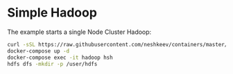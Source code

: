 # Simple Hadoop

The example starts a single Node Cluster Hadoop:

```bash
curl -sSL https://raw.githubusercontent.com/neshkeev/containers/master/hadoop/example/simple/docker-compose.yml > docker-compose.yml
docker-compose up -d
docker-compose exec -it hadoop hsh
hdfs dfs -mkdir -p /user/hdfs
```
